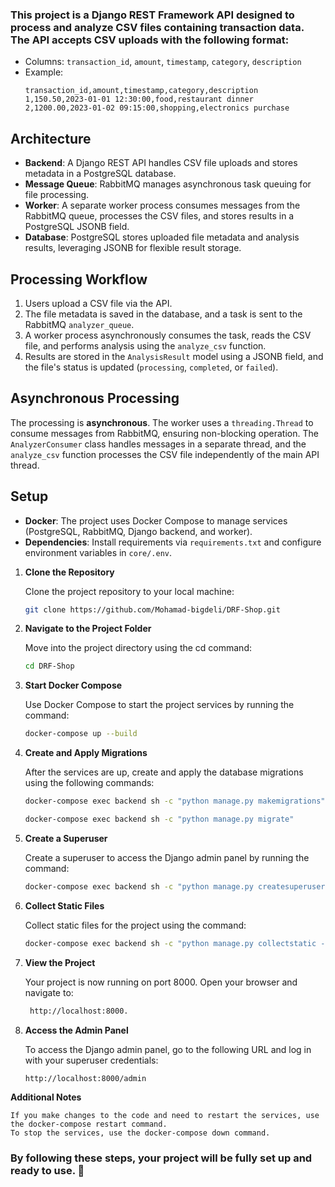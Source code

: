### This project is a Django REST Framework API designed to process and analyze CSV files containing transaction data. The API accepts CSV uploads with the following format:

- Columns: `transaction_id`, `amount`, `timestamp`, `category`, `description`
- Example:
  ```
  transaction_id,amount,timestamp,category,description
  1,150.50,2023-01-01 12:30:00,food,restaurant dinner
  2,1200.00,2023-01-02 09:15:00,shopping,electronics purchase
  ```

## Architecture
- **Backend**: A Django REST API handles CSV file uploads and stores metadata in a PostgreSQL database.
- **Message Queue**: RabbitMQ manages asynchronous task queuing for file processing.
- **Worker**: A separate worker process consumes messages from the RabbitMQ queue, processes the CSV files, and stores results in a PostgreSQL JSONB field.
- **Database**: PostgreSQL stores uploaded file metadata and analysis results, leveraging JSONB for flexible result storage.

## Processing Workflow
1. Users upload a CSV file via the API.
2. The file metadata is saved in the database, and a task is sent to the RabbitMQ `analyzer_queue`.
3. A worker process asynchronously consumes the task, reads the CSV file, and performs analysis using the `analyze_csv` function.
4. Results are stored in the `AnalysisResult` model using a JSONB field, and the file's status is updated (`processing`, `completed`, or `failed`).

## Asynchronous Processing
The processing is **asynchronous**. The worker uses a `threading.Thread` to consume messages from RabbitMQ, ensuring non-blocking operation. The `AnalyzerConsumer` class handles messages in a separate thread, and the `analyze_csv` function processes the CSV file independently of the main API thread.

## Setup
- **Docker**: The project uses Docker Compose to manage services (PostgreSQL, RabbitMQ, Django backend, and worker).
- **Dependencies**: Install requirements via `requirements.txt` and configure environment variables in `core/.env`.

1. **Clone the Repository**
  
   Clone the project repository to your local machine:

   ```bash
   git clone https://github.com/Mohamad-bigdeli/DRF-Shop.git

2. **Navigate to the Project Folder**

    Move into the project directory using the cd command:

    ```bash
    cd DRF-Shop
    

3. **Start Docker Compose** 

    Use Docker Compose to start the project services by running the command:

    ```bash
    docker-compose up --build 

4. **Create and Apply Migrations**

    After the services are up, create and apply the database migrations using the following commands:
    ```bash 
    docker-compose exec backend sh -c "python manage.py makemigrations"

    docker-compose exec backend sh -c "python manage.py migrate"

5. **Create a Superuser**

    Create a superuser to access the Django admin panel by running the command:

    ```bash
    docker-compose exec backend sh -c "python manage.py createsuperuser"

6. **Collect Static Files**

    Collect static files for the project using the command:

    ```bash
    docker-compose exec backend sh -c "python manage.py collectstatic --noinput"
    
7. **View the Project**

    Your project is now running on port 8000. Open your browser and navigate to:

   ```bash
    http://localhost:8000.

8. **Access the Admin Panel**

    To access the Django admin panel, go to the following URL and log in with your superuser credentials:

    ```bash
    http://localhost:8000/admin

**Additional Notes**

    If you make changes to the code and need to restart the services, use the docker-compose restart command.
    To stop the services, use the docker-compose down command.

<h3>By following these steps, your project will be fully set up and ready to use. 🎉</h3>
